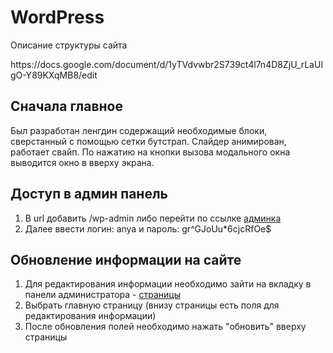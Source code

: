 <h1>
	WordPress
</h1>
<p>Описание структуры сайта</p>
https://docs.google.com/document/d/1yTVdvwbr2S739ct4l7n4D8ZjU_rLaUIgO-Y89KXqMB8/edit

<h2>Сначала главное</h2>
<p>Был разработан ленгдин содержащий необходимые блоки, сверстанный с помощью сетки бутстрап. 
Слайдер анимирован, работает свайп. По нажатию на кнопки вызова модального окна выводится окно в вверху экрана. </p>

<h2>Доступ в админ панель</h2>
<ol>
	<li>В url добавить /wp-admin либо перейти по ссылке <a href="https://studio1-0.000webhostapp.com/wp-admin/">админка</a></li>
	<li>Далее ввести логин: anya и пароль: gr^GJoUu*6cjcRfOe$ </li>
</ol>

<h2>Обновление информации на сайте</h2>
<ol>
	<li>Для редактирования информации необходимо зайти на вкладку в панели администратора - <a href="https://studio1-0.000webhostapp.com/wp-admin/edit.php?post_type=page">страницы</a></li>
	<li>Выбрать главную страницу (внизу страницы есть поля для редактирования информации)</li>
	<li>После обновления полей необходимо нажать "обновить" вверху страницы</li>
</ol> 

